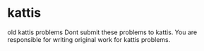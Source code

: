 # kattis
old kattis problems
Dont submit these problems to kattis.
You are responsible for writing original
work for kattis problems.
